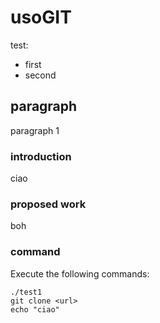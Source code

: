 # usoGIT

test:
- first
- second

## paragraph

paragraph 1

### introduction
ciao
### proposed work
boh
### command
Execute the following commands:
```
./test1
git clone <url>
echo "ciao"
```
